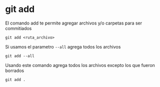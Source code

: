 git add
=======

El comando add te permite agregar archivos y/o carpetas para ser commitiados

```
git add <ruta_archivo>
```

Si usamos el parametro `--all` agrega todos los archivos

```
git add --all
```

Usando este comando agrega todos los archivos excepto los que fueron borrados

```
git add .
```
